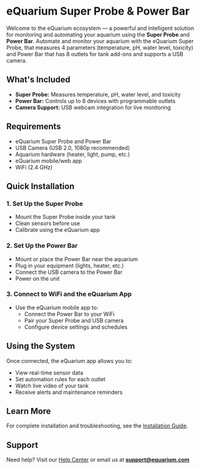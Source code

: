# eQuarium Super Probe & Power Bar

Welcome to the eQuarium ecosystem — a powerful and intelligent solution for monitoring and automating your aquarium using the **Super Probe** and **Power Bar**. Automate and monitor your aquarium with the eQuarium Super Probe, that measures 4 parameters (temperature, pH, water level, toxicity) and Power Bar that has 8 outlets for tank add-ons and supports a USB camera.

## What's Included

- **Super Probe:** Measures temperature, pH, water level, and toxicity
- **Power Bar:** Controls up to 8 devices with programmable outlets
- **Camera Support:** USB webcam integration for live monitoring

## Requirements

- eQuarium Super Probe and Power Bar
- USB Camera (USB 2.0, 1080p recommended)
- Aquarium hardware (heater, light, pump, etc.)
- eQuarium mobile/web app
- WiFi (2.4 GHz)

## Quick Installation

### 1. Set Up the Super Probe

- Mount the Super Probe inside your tank
- Clean sensors before use
- Calibrate using the eQuarium app

### 2. Set Up the Power Bar

- Mount or place the Power Bar near the aquarium
- Plug in your equipment (lights, heater, etc.)
- Connect the USB camera to the Power Bar
- Power on the unit

### 3. Connect to WiFi and the eQuarium App

- Use the eQuarium mobile app to:
  - Connect the Power Bar to your WiFi
  - Pair your Super Probe and USB camera
  - Configure device settings and schedules

## Using the System

Once connected, the eQuarium app allows you to:

- View real-time sensor data
- Set automation rules for each outlet
- Watch live video of your tank
- Receive alerts and maintenance reminders

## Learn More

For complete installation and troubleshooting, see the [Installation Guide](docs/installation_guide.md).

## Support

Need help? Visit our [Help Center](https://equarium.com/support) or email us at **support@equarium.com**
